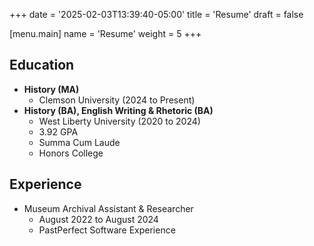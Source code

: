 +++
date = '2025-02-03T13:39:40-05:00'
title = 'Resume'
draft = false

[menu.main]
name = 'Resume'
weight = 5
+++

## Education
- **History (MA)**
    - Clemson University (2024 to Present)
- **History (BA), English Writing & Rhetoric (BA)**
    - West Liberty University (2020 to 2024)
    - 3.92 GPA
    - Summa Cum Laude
    - Honors College

## Experience
- Museum Archival Assistant & Researcher
    - August 2022 to August 2024
    - PastPerfect Software Experience